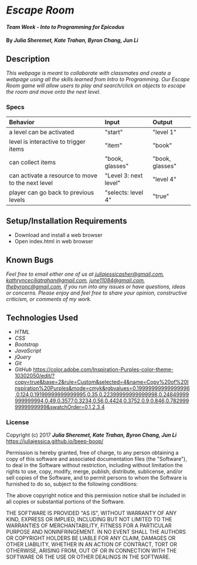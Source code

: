# _Escape Room_

#### _Team Week - Into to Programming for Epicodus_

#### By _**Julia Sheremet, Kate Trahan, Byron Chang, Jun Li**_

## Description

_This webpage is meant to collaborate with classmates and create a webpage using all the skills learned from Intro to Programming. Our Escape Room game will allow users to play and search/click on objects to escape the room and move onto the next level._

### Specs
| Behavior | Input | Output |
| :-------------     | :------------- | :------------- |
| a level can be activated | "start" | "level 1"|
| level is interactive to trigger items | "item" | "book"
| can collect items | "book, glasses" | "book, glasses"|
| can activate a resource to move to the next level | "Level 3: next level" | "level 4"|
| player can go back to previous levels | "selects: level 4" | "true" |


## Setup/Installation Requirements

* Download and install a web browser
* Open index.html in web browser

## Known Bugs

_Feel free to email either one of us at [juliajessicasher@gmail.com](mailto:juliajessicasher@gmail.com), [kathrynceciliatrahan@gmail.com](mailto:kathrynceciliatrahan@gmail.com), [june11084@gmail.com](mailto:june11084@gmail.com),
[thebyronc@gmail.com](mailto:thebyronc@gmail.com),
if you run into any issues or have questions, ideas or concerns. Please enjoy and feel free to share your opinion, constructive criticism, or comments of my work._

## Technologies Used

* _HTML_
* _CSS_
* _Bootstrap_
* _JavaScript_
* _jQuery_
* _Git_
* _GitHub_
https://color.adobe.com/Inspiration-Purples-color-theme-10302050/edit/?copy=true&base=2&rule=Custom&selected=4&name=Copy%20of%20Inspiration%20Purples&mode=cmyk&rgbvalues=0.19999999999999996,0.124,0.19199999999999995,0.35,0.22399999999999998,0.24849999999999994,0.49,0.3577,0.3234,0.56,0.4424,0.3752,0.9,0.846,0.7829999999999999&swatchOrder=0,1,2,3,4

### License

Copyright (c) 2017 ****_Julia Sheremet, Kate Trahan, Byron Chang, Jun Li_****
https://juliajessica.github.io/beep-boop/

Permission is hereby granted, free of charge, to any person obtaining a copy of this software and associated documentation files (the "Software"), to deal in the Software without restriction, including without limitation the rights to use, copy, modify, merge, publish, distribute, sublicense, and/or sell copies of the Software, and to permit persons to whom the Software is furnished to do so, subject to the following conditions:

The above copyright notice and this permission notice shall be included in all copies or substantial portions of the Software.

THE SOFTWARE IS PROVIDED "AS IS", WITHOUT WARRANTY OF ANY KIND, EXPRESS OR IMPLIED, INCLUDING BUT NOT LIMITED TO THE WARRANTIES OF MERCHANTABILITY, FITNESS FOR A PARTICULAR PURPOSE AND NONINFRINGEMENT. IN NO EVENT SHALL THE AUTHORS OR COPYRIGHT HOLDERS BE LIABLE FOR ANY CLAIM, DAMAGES OR OTHER LIABILITY, WHETHER IN AN ACTION OF CONTRACT, TORT OR OTHERWISE, ARISING FROM, OUT OF OR IN CONNECTION WITH THE SOFTWARE OR THE USE OR OTHER DEALINGS IN THE SOFTWARE.
